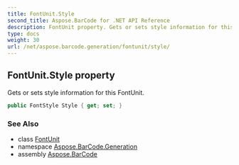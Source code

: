 ```yaml
---
title: FontUnit.Style
second_title: Aspose.BarCode for .NET API Reference
description: FontUnit property. Gets or sets style information for this FontUnit
type: docs
weight: 30
url: /net/aspose.barcode.generation/fontunit/style/
---
```

## FontUnit.Style property

Gets or sets style information for this FontUnit.

```csharp
public FontStyle Style { get; set; }
```

### See Also

* class [FontUnit](../)
* namespace [Aspose.BarCode.Generation](../../../aspose.barcode.generation/)
* assembly [Aspose.BarCode](../../../)


